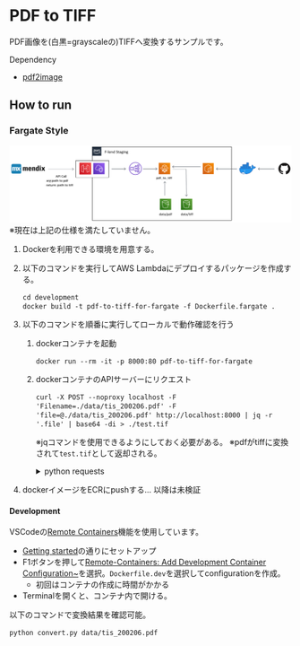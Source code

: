 # PDF to TIFF

PDF画像を(白黒=grayscaleの)TIFFへ変換するサンプルです。

Dependency

* [pdf2image](https://github.com/Belval/pdf2image)

## How to run

### Fargate Style

![fargate_style.PNG](../docs/fargate_style.PNG)
※現在は上記の仕様を満たしていません。

1. Dockerを利用できる環境を用意する。

2. 以下のコマンドを実行してAWS Lambdaにデプロイするパッケージを作成する。
    ```
    cd development
    docker build -t pdf-to-tiff-for-fargate -f Dockerfile.fargate .
    ```

3. 以下のコマンドを順番に実行してローカルで動作確認を行う
    1. dockerコンテナを起動
        ```
        docker run --rm -it -p 8000:80 pdf-to-tiff-for-fargate
        ```

    2. dockerコンテナのAPIサーバーにリクエスト
        ```
        curl -X POST --noproxy localhost -F 'Filename=./data/tis_200206.pdf' -F 'file=@./data/tis_200206.pdf' http://localhost:8000 | jq -r '.file' | base64 -di > ./test.tif
        ```
        ※jqコマンドを使用できるようにしておく必要がある。
        ※pdfがtiffに変換されて`test.tif`として返却される。
        <details><summary>python requests</summary><div>

        ```python:python requests
        import os
        import requests
        import base64

        os.environ['NO_PROXY'] = 'localhost'
        filename = "tis_200206"

        with open(f"./data/{filename}.pdf", "rb") as f:
            pdf = f.read()
        files = {'file': (filename, pdf)}
        r = requests.post("http://localhost:8000", files=files)
        data = base64.b64decode(r.json()["file"])

        with open(f"./test.tif", "wb") as f:
            f.write(data)

        ```
        </div></details>

4. dockerイメージをECRにpushする...
    以降は未検証

#### Development

VSCodeの[Remote Containers](https://code.visualstudio.com/docs/remote/containers)機能を使用しています。

* [Getting started](https://code.visualstudio.com/docs/remote/containers#_getting-started)の通りにセットアップ
* F1ボタンを押して[Remote-Containers: Add Development Container Configuration~](https://code.visualstudio.com/docs/remote/containers#_quick-start-open-an-existing-folder-in-a-container)を選択。`Dockerfile.dev`を選択してconfigurationを作成。
  * 初回はコンテナの作成に時間がかかる
* Terminalを開くと、コンテナ内で開ける。

以下のコマンドで変換結果を確認可能。

```
python convert.py data/tis_200206.pdf
```
